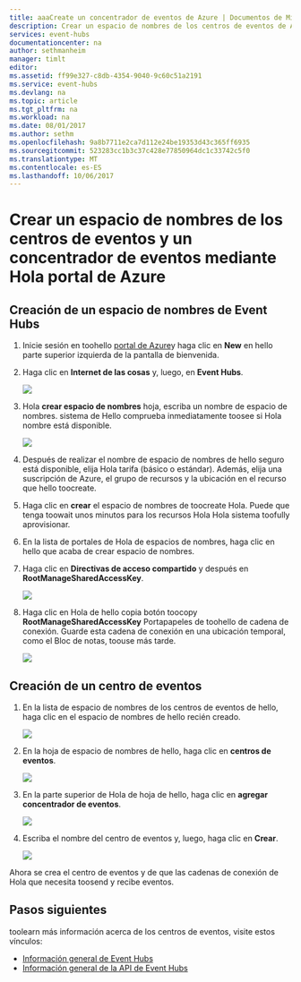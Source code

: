 ```yaml
---
title: aaaCreate un concentrador de eventos de Azure | Documentos de Microsoft
description: Crear un espacio de nombres de los centros de eventos de Azure y un concentrador de eventos mediante Hola portal de Azure
services: event-hubs
documentationcenter: na
author: sethmanheim
manager: timlt
editor: 
ms.assetid: ff99e327-c8db-4354-9040-9c60c51a2191
ms.service: event-hubs
ms.devlang: na
ms.topic: article
ms.tgt_pltfrm: na
ms.workload: na
ms.date: 08/01/2017
ms.author: sethm
ms.openlocfilehash: 9a8b7711e2ca7d112e24be19353d43c365ff6935
ms.sourcegitcommit: 523283cc1b3c37c428e77850964dc1c33742c5f0
ms.translationtype: MT
ms.contentlocale: es-ES
ms.lasthandoff: 10/06/2017
---
```

# <a name="create-an-event-hubs-namespace-and-an-event-hub-using-hello-azure-portal"></a>Crear un espacio de nombres de los centros de eventos y un concentrador de eventos mediante Hola portal de Azure

## <a name="create-an-event-hubs-namespace"></a>Creación de un espacio de nombres de Event Hubs
1. Inicie sesión en toohello [portal de Azure][Azure portal]y haga clic en **New** en hello parte superior izquierda de la pantalla de bienvenida.
1. Haga clic en **Internet de las cosas** y, luego, en **Event Hubs**.
   
    ![](./media/event-hubs-create/create-event-hub9.png)
1. Hola **crear espacio de nombres** hoja, escriba un nombre de espacio de nombres. sistema de Hello comprueba inmediatamente toosee si Hola nombre está disponible.
   
    ![](./media/event-hubs-create/create-event-hub1.png)
1. Después de realizar el nombre de espacio de nombres de hello seguro está disponible, elija Hola tarifa (básico o estándar). Además, elija una suscripción de Azure, el grupo de recursos y la ubicación en el recurso que hello toocreate. 
1. Haga clic en **crear** el espacio de nombres de toocreate Hola. Puede que tenga toowait unos minutos para los recursos Hola Hola sistema toofully aprovisionar.
2. En la lista de portales de Hola de espacios de nombres, haga clic en hello que acaba de crear espacio de nombres.
2. Haga clic en **Directivas de acceso compartido** y después en **RootManageSharedAccessKey**.
    
    ![](./media/event-hubs-create/create-event-hub7.png)

3. Haga clic en Hola de hello copia botón toocopy **RootManageSharedAccessKey** Portapapeles de toohello de cadena de conexión. Guarde esta cadena de conexión en una ubicación temporal, como el Bloc de notas, toouse más tarde.
    
    ![](./media/event-hubs-create/create-event-hub8.png)

## <a name="create-an-event-hub"></a>Creación de un centro de eventos

1. En la lista de espacio de nombres de los centros de eventos de hello, haga clic en el espacio de nombres de hello recién creado.      
   
    ![](./media/event-hubs-create/create-event-hub2.png) 

2. En la hoja de espacio de nombres de hello, haga clic en **centros de eventos**.
   
    ![](./media/event-hubs-create/create-event-hub3.png)

1. En la parte superior de Hola de hoja de hello, haga clic en **agregar concentrador de eventos**.
   
    ![](./media/event-hubs-create/create-event-hub4.png)
1. Escriba el nombre del centro de eventos y, luego, haga clic en **Crear**.
   
    ![](./media/event-hubs-create/create-event-hub5.png)

Ahora se crea el centro de eventos y de que las cadenas de conexión de Hola que necesita toosend y recibe eventos.

## <a name="next-steps"></a>Pasos siguientes
toolearn más información acerca de los centros de eventos, visite estos vínculos:

* [Información general de Event Hubs](event-hubs-what-is-event-hubs.md)
* [Información general de la API de Event Hubs](event-hubs-api-overview.md)

[Azure portal]: https://portal.azure.com/